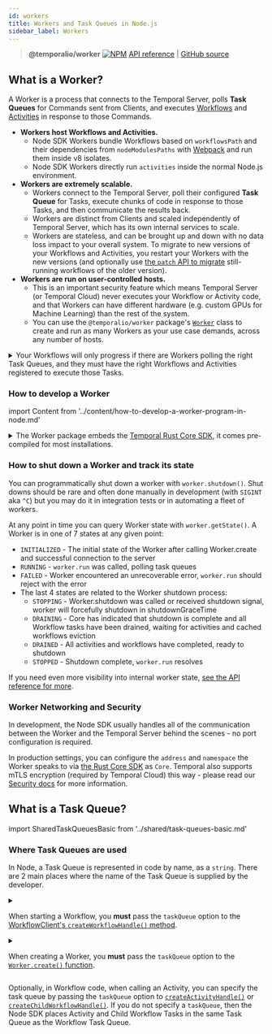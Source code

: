 ```yaml
---
id: workers
title: Workers and Task Queues in Node.js
sidebar_label: Workers
---
```


> **@temporalio/worker** [![NPM](https://img.shields.io/npm/v/@temporalio/worker)](https://www.npmjs.com/package/@temporalio/worker) [API reference](https://nodejs.temporal.io/api/namespaces/worker) | [GitHub source](https://github.com/temporalio/sdk-node/tree/main/packages/worker)

## What is a Worker?

A Worker is a process that connects to the Temporal Server, polls **Task Queues** for Commands sent from Clients, and executes [Workflows](/docs/node/workflows) and [Activities](/docs/node/activities) in response to those Commands.

- **Workers host Workflows and Activities.**
  - Node SDK Workers bundle Workflows based on `workflowsPath` and their dependencies from `nodeModulesPaths` with [Webpack](https://webpack.js.org/) and run them inside v8 isolates.
  - Node SDK Workers directly run `activities` inside the normal Node.js environment.
- **Workers are extremely scalable.**
  - Workers connect to the Temporal Server, poll their configured **Task Queue** for Tasks, execute chunks of code in response to those Tasks, and then communicate the results back.
  - Workers are distinct from Clients and scaled independently of Temporal Server, which has its own internal services to scale.
  - Workers are stateless, and can be brought up and down with no data loss impact to your overall system.
    To migrate to new versions of your Workflows and Activities, you restart your Workers with the new versions (and optionally use [the `patch` API to migrate](/docs/node/patching) still-running workflows of the older version).
- **Workers are run on user-controlled hosts.**
  - This is an important security feature which means Temporal Server (or Temporal Cloud) never executes your Workflow or Activity code, and that Workers can have different hardware (e.g. custom GPUs for Machine Learning) than the rest of the system.
  - You can use the `@temporalio/worker` package's [`Worker`](https://nodejs.temporal.io/api/classes/worker.Worker) class to create and run as many Workers as your use case demands, across any number of hosts.

<details>
<summary>
Your Workflows will only progress if there are Workers polling the right Task Queues, and they must have the right Workflows and Activities registered to execute those Tasks.
</summary>

The Node SDK uses TypeScript, but cannot completely protect you from typos.
If you are experiencing issues, you can check the status of Workers and the Task Queues they poll with [`tctl` or the Temporal Web UI](/docs/system-tools/introduction).

![Temporal Web Task Queues view](https://user-images.githubusercontent.com/6764957/126413160-18663430-bb7a-4d3a-874e-80598e1fa07d.png)

</details>

### How to develop a Worker

import Content from '../content/how-to-develop-a-worker-program-in-node.md'

<Content />

<details>
<summary>
The Worker package embeds the <a href="https://github.com/temporalio/sdk-core">Temporal Rust Core SDK</a>, it comes pre-compiled for most installations.
</summary>

We've provided pre-compiled binaries for:

- Mac with an Intel chip: `x86_64-apple-darwin`
- Mac with an Apple chip: `aarch64-apple-darwin`
- Linux with x86_64 architecture: `x86_64-unknown-linux-gnu`
- Windows with x86_64 architecture: `x86_64-pc-windows-gnu` (Windows is not yet supported but it is a [priority for us](https://github.com/temporalio/sdk-node/issues/12)).

If you need to compile the Worker yourself, set up the Rust toolchain by following the instructions [here](https://rustup.rs/).

</details>

### How to shut down a Worker and track its state

You can programmatically shut down a worker with `worker.shutdown()`.
Shut downs should be rare and often done manually in development (with `SIGINT` aka `^C`) but you may do it in integration tests or in automating a fleet of workers.

At any point in time you can query Worker state with `worker.getState()`.
A Worker is in one of 7 states at any given point:

- `INITIALIZED` - The initial state of the Worker after calling Worker.create and successful connection to the server
- `RUNNING` - `worker.run` was called, polling task queues
- `FAILED` - Worker encountered an unrecoverable error, `worker.run` should reject with the error
- The last 4 states are related to the Worker shutdown process:
  - `STOPPING` - Worker.shutdown was called or received shutdown signal, worker will forcefully shutdown in shutdownGraceTime
  - `DRAINING` - Core has indicated that shutdown is complete and all Workflow tasks have been drained, waiting for activities and cached workflows eviction
  - `DRAINED` - All activities and workflows have completed, ready to shutdown
  - `STOPPED` - Shutdown complete, `worker.run` resolves

If you need even more visibility into internal worker state, [see the API reference for more](https://nodejs.temporal.io/api/classes/worker.Worker).

### Worker Networking and Security

In development, the Node SDK usually handles all of the communication between the Worker and the Temporal Server behind the scenes - no port configuration is required.

In production settings, you can configure the `address` and `namespace` the Worker speaks to via [the Rust Core SDK](https://github.com/temporalio/sdk-core) as `Core`.
Temporal also supports mTLS encryption (required by Temporal Cloud) this way - please read our [Security docs](/docs/server/security) for more information.

## What is a Task Queue?

import SharedTaskQueuesBasic from '../shared/task-queues-basic.md'

<SharedTaskQueuesBasic
workflowLink="/docs/node/workflows"
workerLink="/docs/node/workers"
/>

### Where Task Queues are used

In Node, a Task Queue is represented in code by name, as a `string`.
There are 2 main places where the name of the Task Queue is supplied by the developer.

<details>
<summary>

When starting a Workflow, you **must** pass the `taskQueue` option to the [WorkflowClient's `createWorkflowHandle()` method](https://nodejs.temporal.io/api/classes/client.workflowclient#newworkflowhandle).

</summary>

```ts
const handle = workflowClient.createWorkflowHandle(myWorkflow, {
  taskQueue: 'my-task-queue',
});

const result = await handle.execute();
```

</details>
<details>
<summary>

When creating a Worker, you **must** pass the `taskQueue` option to the [`Worker.create()` function](https://nodejs.temporal.io/api/classes/worker.worker-1#create).

</summary>

```ts
const worker = await Worker.create({
  activities, // imported elsewhere
  taskQueue: 'my-task-queue',
});
```

</details>

Optionally, in Workflow code, when calling an Activity, you can specify the task queue by passing the `taskQueue` option to [`createActivityHandle()`](https://nodejs.temporal.io/api/namespaces/workflow/#createactivityhandle) or [`createChildWorkflowHandle()`](https://nodejs.temporal.io/api/namespaces/workflow/#createchildworkflowhandle).
If you do not specify a `taskQueue`, then the Node SDK places Activity and Child Workflow Tasks in the same Task Queue as the Workflow Task Queue.
